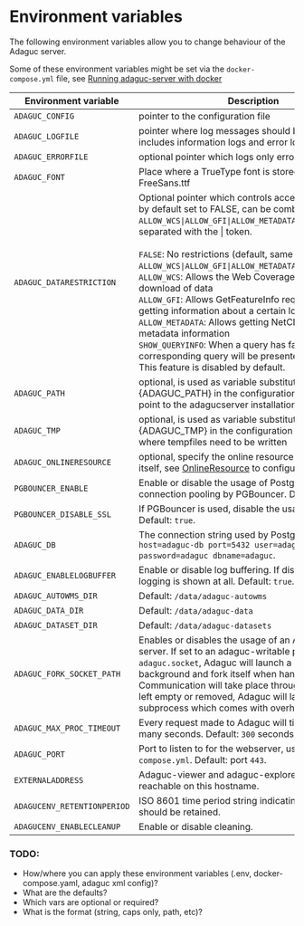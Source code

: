 Environment variables
=====================

The following environment variables allow you to change behaviour of the Adaguc server.

Some of these environment variables might be set via the `docker-compose.yml` file, see [Running adaguc-server with docker](/doc/Running.md)

| Environment variable | Description |
| -------------------- | ----------- |
| `ADAGUC_CONFIG` | pointer to the configuration file
| `ADAGUC_LOGFILE` | pointer where log messages should be stored, includes information logs and error logs
| `ADAGUC_ERRORFILE` | optional pointer which logs only error messages
| `ADAGUC_FONT` | Place where a TrueType font is stored, e.g. FreeSans.ttf
| `ADAGUC_DATARESTRICTION` | Optional pointer which controls access restrictions, by default set to FALSE, can be combinations of `ALLOW_WCS\|ALLOW_GFI\|ALLOW_METADATA\|SHOW_QUERYINFO`, separated with the \| token.<br /><br />`FALSE`: No restrictions (default, same as `ALLOW_WCS\|ALLOW_GFI\|ALLOW_METADATA`)<br>`ALLOW_WCS`: Allows the Web Coverage Service, download of data<br />`ALLOW_GFI`: Allows GetFeatureInfo requests, e.g. getting information about a certain location<br>`ALLOW_METADATA`: Allows getting NetCDF header metadata information<br>`SHOW_QUERYINFO`: When a query has failed, the corresponding query will be presented to the user. This feature is disabled by default.
| `ADAGUC_PATH` | optional, is used as variable substitution {ADAGUC_PATH} in the configuration files, should point to the adagucserver installation
| `ADAGUC_TMP` | optional, is used as variable substitution {ADAGUC_TMP} in the configuration files, location where tempfiles need to be written
| `ADAGUC_ONLINERESOURCE` | optional, specify the online resource in the CGI script itself, see [OnlineResource](/doc/configuration/OnlineResource.md) to configure in the xml file.
| `PGBOUNCER_ENABLE` | Enable or disable the usage of PostgreSQL connection pooling by PGBouncer. Default: `true`.
| `PGBOUNCER_DISABLE_SSL` | If PGBouncer is used, disable the usage of SSL. Default: `true`.
| `ADAGUC_DB` | The connection string used by PostgreSQL. Default: `host=adaguc-db port=5432 user=adaguc password=adaguc dbname=adaguc`.
| `ADAGUC_ENABLELOGBUFFER` | Enable or disable log buffering. If disabled, no debug logging is shown at all. Default: `true`.
| `ADAGUC_AUTOWMS_DIR` | Default: `/data/adaguc-autowms`
| `ADAGUC_DATA_DIR` | Default: `/data/adaguc-data`
| `ADAGUC_DATASET_DIR` | Default: `/data/adaguc-datasets`
| `ADAGUC_FORK_SOCKET_PATH` | Enables or disables the usage of an Adaguc fork server. If set to an adaguc-writable path, e.g. `adaguc.socket`, Adaguc will launch a server in the background and fork itself when handling requests. Communication will take place through this socket. If left empty or removed, Adaguc will launch a subprocess which comes with overhead.
| `ADAGUC_MAX_PROC_TIMEOUT` | Every request made to Adaguc will timeout after this many seconds. Default: `300` seconds.
| `ADAGUC_PORT` | Port to listen to for the webserver, used by `docker-compose.yml`. Default: port `443`.
| `EXTERNALADDRESS` | Adaguc-viewer and adaguc-explorer will be reachable on this hostname.
| `ADAGUCENV_RETENTIONPERIOD` | ISO 8601 time period string indicating how long files should be retained.
| `ADAGUCENV_ENABLECLEANUP` | Enable or disable cleaning.

### TODO:
- How/where you can apply these environment variables (.env, docker-compose.yaml, adaguc xml config)?
- What are the defaults?
- Which vars are optional or required?
- What is the format (string, caps only, path, etc)?